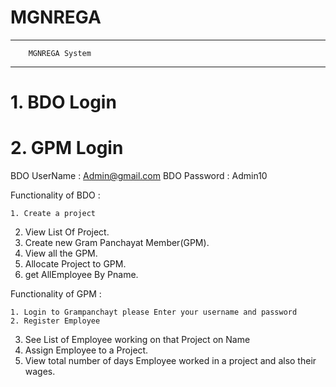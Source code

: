 # MGNREGA


------------------------------------
        MGNREGA System              
------------------------------------


<h1>1. BDO Login</h1>
<h1>2. GPM Login</h1>

BDO UserName : Admin@gmail.com
BDO Password : Admin10

Functionality of BDO :

	1. Create a project 
  2. View List Of Project.
  3. Create new Gram Panchayat Member(GPM).
  4. View all the GPM.
  5. Allocate Project to GPM.
  6. get AllEmployee By Pname.
	
Functionality of GPM :

	1. Login to Grampanchayt please Enter your username and password 
	2. Register Employee
  3. See List of Employee working on that Project on Name
  4. Assign Employee to a Project.
  5. View total number of days Employee worked in a project and also their wages.
	
